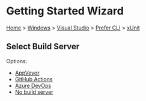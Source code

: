 # Getting Started Wizard

[Home](/docs/wiz/readme.md) > [Windows](Windows.md) > [Visual Studio](Windows_VisualStudio.md) > [Prefer CLI](Windows_VisualStudio_Cli.md) > [xUnit](Windows_VisualStudio_Cli_xUnit.md)

## Select Build Server

Options:
 * [AppVeyor](Windows_VisualStudio_Cli_xUnit_AppVeyor.md)
 * [GitHub Actions](Windows_VisualStudio_Cli_xUnit_GitHubActions.md)
 * [Azure DevOps](Windows_VisualStudio_Cli_xUnit_AzureDevOps.md)
 * [No build server](Windows_VisualStudio_Cli_xUnit_None.md)
